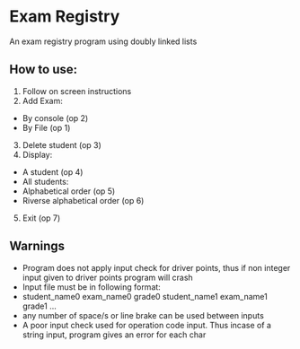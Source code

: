 # Exam Registry
An exam registry program using doubly linked lists

## How to use:
1. Follow on screen instructions
2. Add Exam:
 * By console (op 2)
 * By File (op 1)
3. Delete student (op 3)
4. Display:
 * A student (op 4)
 * All students:
  * Alphabetical order (op 5)
  * Riverse alphabetical order (op 6)
5. Exit (op 7)

## Warnings 
* Program does not apply input check for driver points, thus if non integer input given to  driver points program will crash
* Input file must be in following format: 
 * student_name0 exam_name0 grade0 student_name1 exam_name1 grade1 ...
 * any number of space/s or line brake can be used between inputs
* A poor input check used for operation code input. Thus incase of a string input, program gives an error for each char
